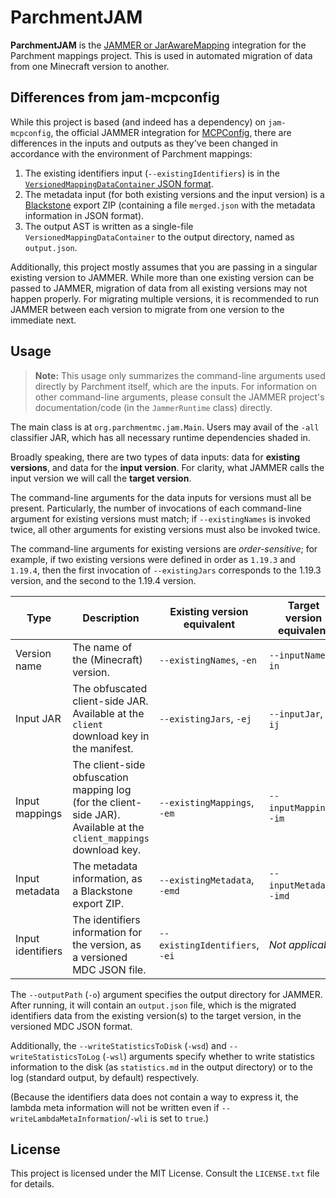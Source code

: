 # ParchmentJAM

**ParchmentJAM** is the [JAMMER or JarAwareMapping][jammer] integration for the Parchment mappings project. This is used
in automated migration of data from one Minecraft version to another.

## Differences from jam-mcpconfig

While this project is based (and indeed has a dependency) on `jam-mcpconfig`, the official JAMMER integration for
[MCPConfig][mcpconfig], there are differences in the inputs and outputs as they've been changed in accordance with the
environment of Parchment mappings:

1. The existing identifiers input (`--existingIdentifiers`) is in
   the [`VersionedMappingDataContainer` JSON format][mdc].
2. The metadata input (for both existing versions and the input version) is a [Blackstone][blackstone] export ZIP
   (containing a file `merged.json` with the metadata information in JSON format).
3. The output AST is written as a single-file `VersionedMappingDataContainer` to the output directory, named as
   `output.json`.

Additionally, this project mostly assumes that you are passing in a singular existing version to JAMMER. While more than
one existing version can be passed to JAMMER, migration of data from all existing versions may not happen properly. For
migrating multiple versions, it is recommended to run JAMMER between each version to migrate from one version to the
immediate next.

## Usage

> **Note:** This usage only summarizes the command-line arguments used directly by Parchment itself, which are the
> inputs. For information on other command-line arguments, please consult the JAMMER project's documentation/code (in
> the `JammerRuntime` class) directly.

The main class is at `org.parchmentmc.jam.Main`. Users may avail of the `-all` classifier JAR, which has all necessary
runtime dependencies shaded in.

Broadly speaking, there are two types of data inputs: data for **existing versions**, and data for the **input
version**. For clarity, what JAMMER calls the input version we will call the **target version**.

The command-line arguments for the data inputs for versions must all be present. Particularly, the number of invocations
of each command-line argument for existing versions must match; if `--existingNames` is invoked twice, all other
arguments for existing versions must also be invoked twice.

The command-line arguments for existing versions are _order-sensitive_; for example, if two existing versions were
defined in order as `1.19.3` and `1.19.4`, then the first invocation of `--existingJars` corresponds to the 1.19.3
version, and the second to the 1.19.4 version.

| Type              | Description                                                                                                         | Existing version equivalent    | Target version equivalent |
|-------------------|---------------------------------------------------------------------------------------------------------------------|--------------------------------|---------------------------|
| Version name      | The name of the (Minecraft) version.                                                                                | `--existingNames`, `-en`       | `--inputName`, `-in`      | 
| Input JAR         | The obfuscated client-side JAR. Available at the `client` download key in the manifest.                             | `--existingJars`, `-ej`        | `--inputJar`, `-ij`       |
| Input mappings    | The client-side obfuscation mapping log (for the client-side JAR). Available at the `client_mappings` download key. | `--existingMappings`, `-em`    | `--inputMapping`, `-im`   |
| Input metadata    | The metadata information, as a Blackstone export ZIP.                                                               | `--existingMetadata`, `-emd`   | `--inputMetadata`, `-imd` |
| Input identifiers | The identifiers information for the version, as a versioned MDC JSON file.                                          | `--existingIdentifiers`, `-ei` | _Not applicable_          |

The `--outputPath` (`-o`) argument specifies the output directory for JAMMER. After running, it will contain an
`output.json` file, which is the migrated identifiers data from the existing version(s) to the target version, in the
versioned MDC JSON format.

Additionally, the `--writeStatisticsToDisk` (`-wsd`) and `--writeStatisticsToLog` (`-wsl`) arguments specify whether to
write statistics information to the disk (as `statistics.md` in the output directory) or to the log (standard output, by
default) respectively.

(Because the identifiers data does not contain a way to express it, the lambda meta information will not be written even
if `--writeLambdaMetaInformation`/`-wli` is set to `true`.)

## License

This project is licensed under the MIT License. Consult the `LICENSE.txt` file for details.

[jammer]: https://github.com/marchermans/JarAwareMapping

[mcpconfig]: https://github.com/MinecraftForge/MCPConfig

[mdc]: https://github.com/ParchmentMC/Feather/blob/main/docs/specs/MappingDataContainer.md

[blackstone]: https://github.com/ParchmentMC/Blackstone
